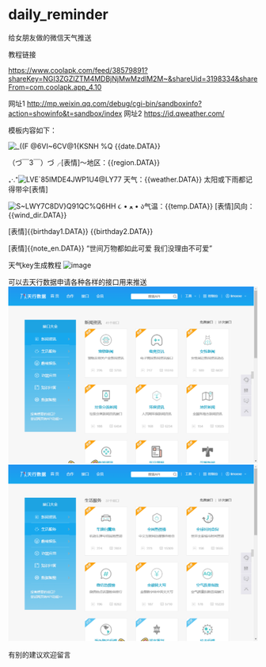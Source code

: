 # daily_reminder
给女朋友做的微信天气推送

教程链接

https://www.coolapk.com/feed/38579891?shareKey=NGI3ZGZlZTM4MDBjNjMwMzdlM2M~&shareUid=3198334&shareFrom=com.coolapk.app_4.10




网址1   http://mp.weixin.qq.com/debug/cgi-bin/sandboxinfo?action=showinfo&t=sandbox/index
网址2   https://id.qweather.com/


模板内容如下：

![_((F @6VI~6CV@1{KSNH %Q](https://user-images.githubusercontent.com/113710729/190837265-c2dae3f1-8dd0-4473-89fe-a710115c1e5c.png)
{{date.DATA}} 

（づ￣3￣）づ╭[表情]～地区：{{region.DATA}} 

₊·.⁺![LVE`85IMDE4JWP1U4@LY77](https://user-images.githubusercontent.com/113710729/190837346-9c6ae4e1-b5bc-47f3-b0ee-f28629217cc0.png)
天气：{{weather.DATA}}   太阳或下雨都记得带伞[表情]

![S~LW`Y7C8DV}Q91QC%Q`6HH](https://user-images.githubusercontent.com/113710729/190837358-b58c53bd-d69b-4fe7-bb15-19134583c6c0.png)
૮ • ﻌ • ა气温：{{temp.DATA}} 
[表情]风向：{{wind_dir.DATA}} 


[表情]{{birthday1.DATA}} 
{{birthday2.DATA}}


[表情]{{note_en.DATA}} 
“世间万物都如此可爱
我们没理由不可爱”


天气key生成教程
![image](https://raw.githubusercontent.com/limoest/daily_reminder/main/%E5%92%8C%E9%A3%8E%E5%A4%A9%E6%B0%94key%E7%94%9F%E6%88%90.png)


可以去天行数据申请各种各样的接口用来推送  
![image](https://raw.githubusercontent.com/limoest/daily_reminder/main/others/Snipaste_2022-08-24_12-13-19.png)
![image](https://raw.githubusercontent.com/limoest/daily_reminder/main/others/Snipaste.png)



有别的建议欢迎留言
